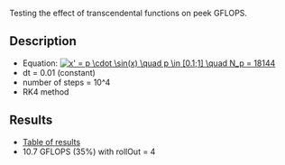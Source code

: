 Testing the effect of transcendental functions on peek GFLOPS.

## Description
* Equation:  <a href="https://www.codecogs.com/eqnedit.php?latex=x'&space;=&space;p&space;\cdot&space;\sin(x)&space;\quad&space;p&space;\in&space;[0.1;1]&space;\quad&space;N_p&space;=&space;18144" target="_blank"><img src="https://latex.codecogs.com/gif.latex?x'&space;=&space;p&space;\cdot&space;\sin(x)&space;\quad&space;p&space;\in&space;[0.1;1]&space;\quad&space;N_p&space;=&space;18144" title="x' = p \cdot \sin(x) \quad p \in [0.1;1] \quad N_p = 18144" /></a>
* dt = 0.01 (constant)
* number of steps = 10^4
* RK4 method

## Results
* [Table of results](http://bit.ly/transcendental_test_result)
* 10.7 GFLOPS (35%) with rollOut = 4
